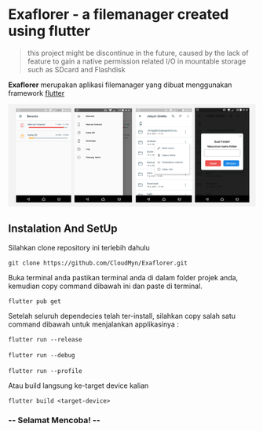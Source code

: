 # Exaflorer - a filemanager created using flutter 

> this project might be discontinue in the future, caused by the lack of feature to gain a native permission related I/O in mountable storage such as SDcard and Flashdisk 

**Exaflorer** merupakan aplikasi filemanager yang dibuat menggunakan framework [flutter](www.flutter.com)

<img src="screens/screen.png" />

## Instalation And SetUp

Silahkan clone repository ini terlebih dahulu

    git clone https://github.com/CloudMyn/Exaflorer.git

Buka terminal anda pastikan terminal anda di dalam folder projek anda, kemudian copy command dibawah ini dan paste di terminal.

    flutter pub get

Setelah seluruh dependecies telah ter-install, silahkan copy salah satu command dibawah untuk menjalankan applikasinya :

    flutter run --release
    
    flutter run --debug
    
    flutter run --profile
    
Atau build langsung ke-target device kalian

    flutter build <target-device>

### -- Selamat Mencoba! --

